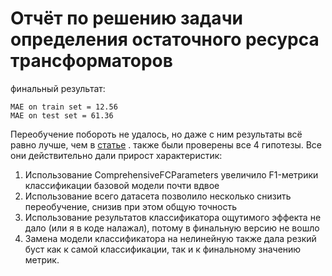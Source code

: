 # Отчёт по решению задачи определения остаточного ресурса трансформаторов

финальный результат:
```
MAE on train set = 12.56 
MAE on test set = 61.36
```
Переобучение побороть не удалось, но даже с ним результаты всё равно лучше, чем в [статье](https://habr.com/ru/articles/743682/) .
также были проверены все 4 гипотезы. Все они действительно дали прирост характеристик:
1.  Использование ComprehensiveFCParameters увеличило F1-метрики классификации базовой модели почти вдвое
2. Использование всего датасета позволило несколько снизить переобучение, снизив при этом общую точность
3. Использование результатов классификатора ощутимого эффекта не дало (или я в коде налажал),  потому в финальную версию не вошло
4. Замена модели классификатора на нелинейную также дала резкий буст как к самой классификации, так и к финальному значению метрик.